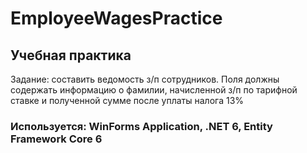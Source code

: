 # EmployeeWagesPractice

## Учебная практика
Задание: составить ведомость з/п сотрудников. Поля должны содержать информацию о фамилии,
начисленной з/п по тарифной ставке и полученной сумме после уплаты налога 13%
### Используется: WinForms Application, .NET 6, Entity Framework Core 6
